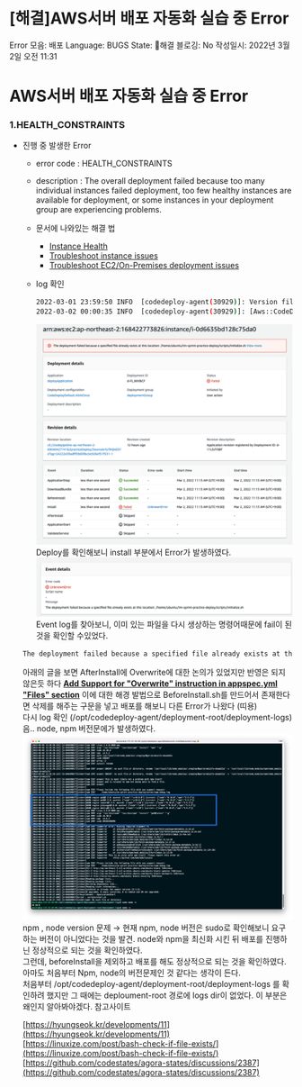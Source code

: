 # [해결]AWS서버 배포 자동화 실습 중 Error

Error 모음: 배포
Language: BUGS
State: 해결
블로깅: No
작성일시: 2022년 3월 2일 오전 11:31

# AWS서버 배포 자동화 실습 중 Error

### 1.HEALTH_CONSTRAINTS

- 진행 중 발생한 Error

  - error code : HEALTH_CONSTRAINTS
  - description : The overall deployment failed because too many individual instances failed deployment, too few healthy instances are available for deployment, or some instances in your deployment group are experiencing problems.
  - 문서에 나와있는 해결 법

    - [Instance Health](https://docs.aws.amazon.com/codedeploy/latest/userguide/instances-health.html)
    - [Troubleshoot instance issues](https://docs.aws.amazon.com/codedeploy/latest/userguide/troubleshooting-ec2-instances.html)
    - [Troubleshoot EC2/On-Premises deployment issues](https://docs.aws.amazon.com/codedeploy/latest/userguide/troubleshooting-deployments.html)

  - log 확인
    ```bash
    2022-03-01 23:59:50 INFO  [codedeploy-agent(30929)]: Version file found in /opt/codedeploy-agent/.version with agent version OFFICIAL_1.3.2-1902_deb.
    2022-03-02 00:00:35 INFO  [codedeploy-agent(30929)]: [Aws::CodeDeployCommand::Client 200 45.494617 0 retries] poll_host_command(host_identifier:"arn:aws:ec2:ap-northeast-2:168422773826:instance/i-0d6635bd128c75da0")
    ```
    ![Untitled](./img/Untitled.png)
    Deploy를 확인해보니 install 부분에서 Error가 발생하였다.
    ![Untitled](./img/Untitled%201.png)
    Event log를 찾아보니, 이미 있는 파일을 다시 생상하는 명령어때문에 fail이 된 것을 확인할 수있었다.

  ```bash
  The deployment failed because a specified file already exists at this location: /home/ubuntu/im-sprint-practice-deploy/server/.gitignore
  ```

  아래의 글을 보면 AfterInstall에 Overwrite에 대한 논의가 있었지만 반영은 되지 않은듯 하다
  **[Add Support for "Overwrite" instruction in appspec.yml "Files" section](https://github.com/aws/aws-codedeploy-agent/issues/14)**
  이에 대한 해경 발법으로 BeforeInstall.sh를 만드어서 존재한다면 삭제를 해주는 구문을 넣고 배포를 해보니 다른 Error가 나왔다 (띠용)</br>
  다시 log 확인 (/opt/codedeploy-agent/deployment-root/deployment-logs)
  음.. node, npm 버전문에가 발생하였다.
  ![Untitled](./img/Untitled%202.png)
  npm , node version 문제 → 현재 npm, node 버전은 sudo로 확인해보니 요구하는 버전이 아니었다는 것을 발견. node와 npm을 최신화 시킨 뒤 배포를 진행하닌 정상적으로 되는 것을 확인하였다.</br>
  그런데, beforeInstall을 제외하고 배포를 해도 정상적으로 되는 것을 확인하였다. 아마도 처음부터 Npm, node의 버전문제인 것 같다는 생각이 든다.</br> 처음부터 /opt/codedeploy-agent/deployment-root/deployment-logs 를 확인하려 했지만 그 때에는 deploument-root 경로에 logs dir이 없었다. 이 부분은 왜인지 알아봐야겠다.
  참고사이트

  [https://hyungseok.kr/developments/11](https://hyungseok.kr/developments/11) </br>
  [https://linuxize.com/post/bash-check-if-file-exists/](https://linuxize.com/post/bash-check-if-file-exists/) </br>
  [https://github.com/codestates/agora-states/discussions/2387](https://github.com/codestates/agora-states/discussions/2387)
